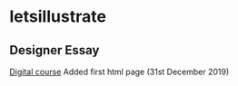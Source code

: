 # letsillustrate

## Designer Essay
[Digital course](https://emmacorbett.github.io/coursehtml/letsillustrate/index.html) Added first html page (31st December 2019)
